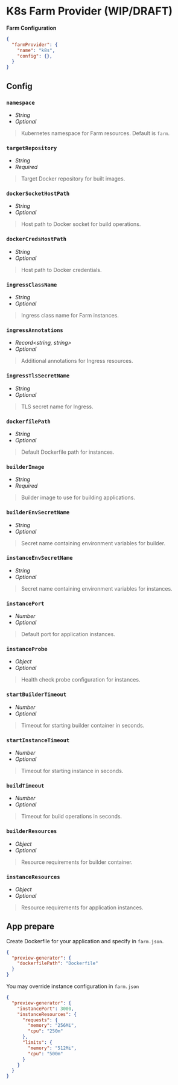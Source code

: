 # K8s Farm Provider (WIP/DRAFT)

**Farm Configuration**

```json
{
  "farmProvider": {
    "name": "k8s",
    "config": {},
  }
}
```

## Config

### `namespace`
- *String*
- *Optional*
> Kubernetes namespace for Farm resources. Default is `farm`.

### `targetRepository`
- *String*
- *Required*
> Target Docker repository for built images.

### `dockerSocketHostPath`
- *String*
- *Optional*
> Host path to Docker socket for build operations.

### `dockerCredsHostPath`
- *String*
- *Optional*
> Host path to Docker credentials.

### `ingressClassName`
- *String*
- *Optional*
> Ingress class name for Farm instances.

### `ingressAnnotations`
- *Record<string, string>*
- *Optional*
> Additional annotations for Ingress resources.

### `ingressTlsSecretName`
- *String*
- *Optional*
> TLS secret name for Ingress.

### `dockerfilePath`
- *String*
- *Optional*
> Default Dockerfile path for instances.

### `builderImage`
- *String*
- *Required*
> Builder image to use for building applications.

### `builderEnvSecretName`
- *String*
- *Optional*
> Secret name containing environment variables for builder.

### `instanceEnvSecretName`
- *String*
- *Optional*
> Secret name containing environment variables for instances.

### `instancePort`
- *Number*
- *Optional*
> Default port for application instances.

### `instanceProbe`
- *Object*
- *Optional*
> Health check probe configuration for instances.

### `startBuilderTimeout`
- *Number*
- *Optional*
> Timeout for starting builder container in seconds.

### `startInstanceTimeout`
- *Number*
- *Optional*
> Timeout for starting instance in seconds.

### `buildTimeout`
- *Number*
- *Optional*
> Timeout for build operations in seconds.

### `builderResources`
- *Object*
- *Optional*
> Resource requirements for builder container.

### `instanceResources`
- *Object*
- *Optional*
> Resource requirements for application instances.

## App prepare

Create Dockerfile for your application and specify in `farm.json`.

```json
{
  "preview-generator": {
    "dockerfilePath": "Dockerfile"
  }
}
```

You may override instance configuration in `farm.json`

```json
{
  "preview-generator": {
    "instancePort": 3000,
    "instanceResources": {
      "requests": {
        "memory": "256Mi",
        "cpu": "250m"
      },
      "limits": {
        "memory": "512Mi",
        "cpu": "500m"
      }
    }
  }
}
